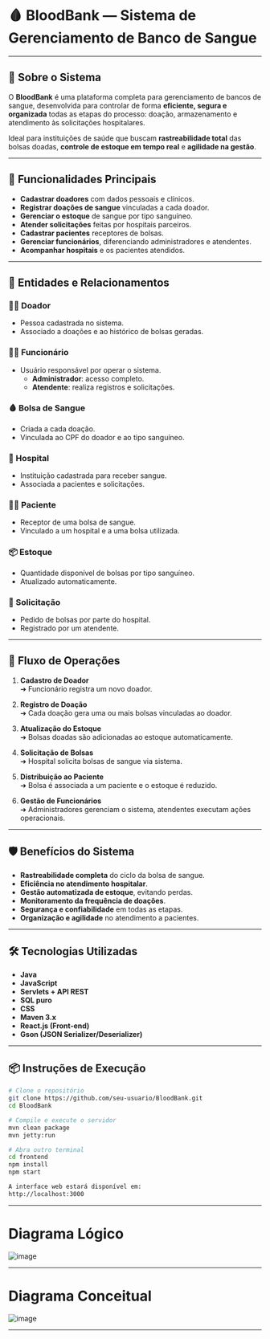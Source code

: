 # 🩸 BloodBank — Sistema de Gerenciamento de Banco de Sangue

---

## 🎯 Sobre o Sistema

O **BloodBank** é uma plataforma completa para gerenciamento de bancos de sangue, desenvolvida para controlar de forma **eficiente, segura e organizada** todas as etapas do processo: doação, armazenamento e atendimento às solicitações hospitalares.

Ideal para instituições de saúde que buscam **rastreabilidade total** das bolsas doadas, **controle de estoque em tempo real** e **agilidade na gestão**.

---

## 📌 Funcionalidades Principais

- **Cadastrar doadores** com dados pessoais e clínicos.
- **Registrar doações de sangue** vinculadas a cada doador.
- **Gerenciar o estoque** de sangue por tipo sanguíneo.
- **Atender solicitações** feitas por hospitais parceiros.
- **Cadastrar pacientes** receptores de bolsas.
- **Gerenciar funcionários**, diferenciando administradores e atendentes.
- **Acompanhar hospitais** e os pacientes atendidos.

---

## 🧩 Entidades e Relacionamentos

### 🧍‍♂️ Doador
- Pessoa cadastrada no sistema.
- Associado a doações e ao histórico de bolsas geradas.

### 🧑‍⚕️ Funcionário
- Usuário responsável por operar o sistema.
  - **Administrador**: acesso completo.
  - **Atendente**: realiza registros e solicitações.

### 🩸 Bolsa de Sangue
- Criada a cada doação.
- Vinculada ao CPF do doador e ao tipo sanguíneo.

### 🏥 Hospital
- Instituição cadastrada para receber sangue.
- Associada a pacientes e solicitações.

### 👩‍⚕️ Paciente
- Receptor de uma bolsa de sangue.
- Vinculado a um hospital e a uma bolsa utilizada.

### 📦 Estoque
- Quantidade disponível de bolsas por tipo sanguíneo.
- Atualizado automaticamente.

### 📜 Solicitação
- Pedido de bolsas por parte do hospital.
- Registrado por um atendente.

---

## 🔄 Fluxo de Operações

1. **Cadastro de Doador**  
   ➔ Funcionário registra um novo doador.

2. **Registro de Doação**  
   ➔ Cada doação gera uma ou mais bolsas vinculadas ao doador.

3. **Atualização do Estoque**  
   ➔ Bolsas doadas são adicionadas ao estoque automaticamente.

4. **Solicitação de Bolsas**  
   ➔ Hospital solicita bolsas de sangue via sistema.

5. **Distribuição ao Paciente**  
   ➔ Bolsa é associada a um paciente e o estoque é reduzido.

6. **Gestão de Funcionários**  
   ➔ Administradores gerenciam o sistema, atendentes executam ações operacionais.

---

## 🛡️ Benefícios do Sistema

- **Rastreabilidade completa** do ciclo da bolsa de sangue.
- **Eficiência no atendimento hospitalar**.
- **Gestão automatizada de estoque**, evitando perdas.
- **Monitoramento da frequência de doações**.
- **Segurança e confiabilidade** em todas as etapas.
- **Organização e agilidade** no atendimento a pacientes.

---

## 🛠️ Tecnologias Utilizadas

- **Java**
- **JavaScript**
- **Servlets + API REST**
- **SQL puro**
- **CSS**
- **Maven 3.x**
- **React.js (Front-end)**
- **Gson (JSON Serializer/Deserializer)**

---

## 📦 Instruções de Execução

```bash
# Clone o repositório
git clone https://github.com/seu-usuario/BloodBank.git
cd BloodBank

# Compile e execute o servidor
mvn clean package
mvn jetty:run

# Abra outro terminal
cd frontend
npm install
npm start

A interface web estará disponível em:
http://localhost:3000
```

---

# Diagrama Lógico
![image](https://github.com/user-attachments/assets/2cbdefd5-f832-400f-93c1-9410d933a0de)





---
# Diagrama Conceitual
![image](https://github.com/user-attachments/assets/8bd8bf08-6ad3-42b8-a20d-141bfc7cdf11)

---





